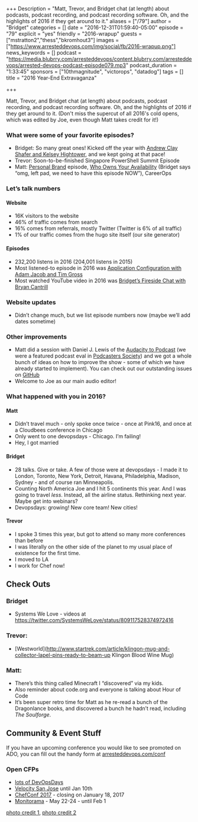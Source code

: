 +++
Description = "Matt, Trevor, and Bridget chat (at length) about podcasts, podcast recording, and podcast recording software. Oh, and the highlights of 2016 if they get around to it."
aliases = ["/79"]
author = "Bridget"
categories = []
date = "2016-12-31T01:59:40-05:00"
episode = "79"
explicit = "yes"
friendly = "2016-wrapup"
guests = ["mstratton2","thess","bkromhout3"]
images = ["https://www.arresteddevops.com/img/social/fb/2016-wrapup.png"]
news_keywords = []
podcast = "https://media.blubrry.com/arresteddevops/content.blubrry.com/arresteddevops/arrested-devops-podcast-episode079.mp3"
podcast_duration = "1:33:45"
sponsors = ["10thmagnitude", "victorops", "datadog"]
tags = []
title = "2016 Year-End Extravaganza"

+++

Matt, Trevor, and Bridget chat (at length) about podcasts, podcast recording, and podcast recording software. Oh, and the highlights of 2016 if they get around to it. (Don't miss the supercut of all 2016's cold opens, which was edited by Joe, even though Matt takes credit for it!)

### What were some of your favorite episodes?
- Bridget: So many great ones! Kicked off the year with [Andrew Clay Shafer and Kelsey Hightower](https://www.arresteddevops.com/platforms/), and we kept going at that pace!
- Trevor: Soon-to-be-finished Singapore PowerShell Summit Episode
- Matt: [Personal Brand](https://www.arresteddevops.com/personal-brand/) episode, [Who Owns Your Availability](https://www.arresteddevops.com/availability/) (Bridget says “omg, left pad, we need to have this episode NOW”), CareerOps

### Let’s talk numbers

#### Website
- 16K visitors to the website
- 46% of traffic comes from search
- 16% comes from referrals, mostly Twitter (Twitter is 6% of all traffic)
- 1% of our traffic comes from the hugo site itself (our site generator)

#### Episodes
- 232,200 listens in 2016 (204,001 listens in 2015)
- Most listened-to episode in 2016 was [Application Configuration with Adam Jacob and Tim Gross](https://www.arresteddevops.com/application-configuration/)
- Most watched YouTube video in 2016 was [Bridget’s Fireside Chat with Bryan Cantrill](https://www.youtube.com/watch?v=lybeocYXujU)

### Website updates
- Didn’t change much, but we list episode numbers now (maybe we’ll add dates sometime)

### Other improvements
- Matt did a session with Daniel J. Lewis of the [Audacity to Podcast](https://theaudacitytopodcast.com/) (we were a featured podcast eval in [Podcasters Society](https://podcasterssociety.com/)) and we got a whole bunch of ideas on how to improve the show - some of which we have already started to implement). You can check out our outstanding issues on [GitHub](https://github.com/arresteddevops/ado-hugo/issues)
- Welcome to Joe as our main audio editor!

### What happened with you in 2016?

#### Matt
- Didn’t travel much - only spoke once twice - once at Pink16, and once at a Cloudbees conference in Chicago
- Only went to one devopsdays - Chicago. I’m failing!
- Hey, I got married

#### Bridget
- 28 talks. Give or take. A few of those were at devopsdays - I made it to London, Toronto, New York, Detroit, Havana, Philadelphia, Madison, Sydney - and of course ran Minneapolis.
- Counting North America Joe and I hit 5 continents this year. And I was going to travel _less_. Instead, all the airline status. Rethinking next year. Maybe get into webinars?
- Devopsdays: growing! New core team! New cities!

#### Trevor
- I spoke 3 times this year, but got to attend so many more conferences than before
- I was literally on the other side of the planet to my usual place of existence for the first time. 
- I moved to LA
- I work for Chef now!

## Check Outs

### Bridget
- Systems We Love - videos at https://twitter.com/SystemsWeLove/status/809117528374972416

### Trevor: 
- [Westworld](http://www.startrek.com/article/klingon-mug-and-collector-lapel-pins-ready-to-beam-up Klingon Blood Wine Mug)

### Matt: 
- There’s this thing called Minecraft I “discovered” via my kids.
- Also reminder about code.org and everyone is talking about Hour of Code
- It’s been super retro time for Matt as he re-read a bunch of the Dragonlance books, and discovered a bunch he hadn’t read, including *The Soulforge*.

## Community & Event Stuff

If you have an upcoming conference you would like to see promoted on ADO, you can fill out the handy form at [arresteddevops.com/conf](https://arresteddevops.com/conf)

### Open CFPs

* [lots of DevOpsDays](https://devopsdays.org/speaking)
* [Velocity San Jose](http://conferences.oreilly.com/velocity/vl-ca) until Jan 10th
* [ChefConf 2017](https://chefconf.chef.io) - closing on January 18, 2017
* [Monitorama](http://monitorama.com/#cfp) - May 22-24 - until Feb 1

[photo credit 1](https://www.flickr.com/photos/eepaul/8354414946/), [photo credit 2](https://www.flickr.com/photos/wolfworld/341618844/)
